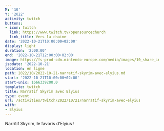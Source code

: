 ```yaml
---
M: '10'
Y: '2022'
activity: twitch
buttons:
- icon: twitch
  link: https://www.twitch.tv/opensourcechurch
  link_title: Vers la chaine
date: '2022-10-21T10:00:00+02:00'
display: light
duration: '2:00:00'
end: '2022-10-21T12:00:00+02:00'
image: https://fs-prod-cdn.nintendo-europe.com/media/images/10_share_images/games_15/nintendo_switch_4/H2x1_NSwitch_TheElderScrollsVSkyrim.jpg
isodate: '2022-10-21'
location: en ligne
path: 2022/10/2022-10-21-narratif-skyrim-avec-elyius.md
start: '2022-10-21T10:00:00+02:00'
start-unix: 1666339200.0
template: twitch
title: Narratif Skyrim avec Elyius
type: event
url: /activities/twitch/2022/10/21/narratif-skyrim-avec-elyius
with:
- Elyius
---
```

Narritif Skyrim, le favoris d'Elyius !